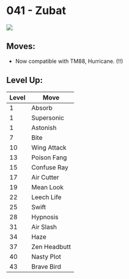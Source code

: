 # 041 - Zubat
![][041]

## Moves:

 - Now compatible with TM88, Hurricane. (!!)

## Level Up:

Level | Move
---   | ---
  1   | Absorb
  1   | Supersonic
  1   | Astonish
  7   | Bite
 10   | Wing Attack
 13   | Poison Fang
 15   | Confuse Ray
 17   | Air Cutter
 19   | Mean Look
 22   | Leech Life
 25   | Swift
 28   | Hypnosis
 31   | Air Slash
 34   | Haze
 37   | Zen Headbutt
 40   | Nasty Plot
 43   | Brave Bird



[041]: /img/pokemon/041.png
